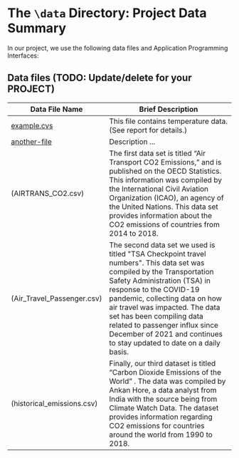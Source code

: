 # The `\data` Directory: Project Data Summary 

In our project, we use the following data files and Application Programming Interfaces:

## Data files (TODO: Update/delete for your PROJECT)
|Data File Name | Brief Description|
|---------------| -----------------|
|[example.cvs](./example.csv) | This file contains temperature data. (See report for details.)
|[another-file](./filename2.csv) | Description ... 
(AIRTRANS_CO2.csv) | The first data set is titled “Air Transport CO2 Emissions,” and is published on the OECD Statistics. This information was compiled by the International Civil Aviation Organization (ICAO), an agency of the United Nations. This data set provides information about the CO2 emissions of countries from 2014 to 2018. 
(Air_Travel_Passenger.csv) | The second data set we used is titled "TSA Checkpoint travel numbers". This data set was compiled by the Transportation Safety Administration (TSA) in response to the COVID-19 pandemic, collecting data on how air travel was impacted. The data set has been compiling data related to passenger influx since December of 2021 and continues to stay updated to date on a daily basis. 
(historical_emissions.csv) | Finally, our third dataset is titled “Carbon Dioxide Emissions of the World” . The data was compiled by Ankan Hore, a data analyst from India with the source being from Climate Watch Data. The dataset provides information regarding CO2 emissions for countries around the world from 1990 to 2018. 



